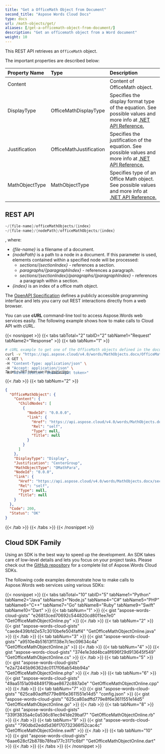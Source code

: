 ```yaml
---
title: "Get a OfficeMath Object from Document"
second_title: "Aspose Words Cloud Docs"
type: docs
url: /math-objects/get/
aliases: [/get-a-officemath-object-from-document/]
description: "Get an officemath object from a Word document"
weight: 10
---
```


This REST API retrieves an `OfficeMath` object.

The important properties are described below:

|Property Name|Type|Description|
| :- | :- | :- |
|Content| |Content of OfficeMath object.|
|DisplayType|OfficeMathDisplayType|Specifies the display format type of the equation. See possible values and more info at [.NET API Reference.](https://apireference.aspose.com/net/words/aspose.words.math/officemathdisplaytype)|
|Justification|OfficeMathJustification|Specifies the justification of the equation. See possible values and more info at [.NET API Reference.](https://apireference.aspose.com/net/words/aspose.words.math/officemathjustification)|
|MathObjectType|MathObjectType|Specifies type of an Office Math object. See possible values and more info at [.NET API Reference.](https://apireference.aspose.com/net/words/aspose.words.math/mathobjecttype)|

## REST API

```JAVA
~/{file-name}/officeMathObjects/{index}
~/{file-name}/{nodePath}/officeMathObjects/{index}
```
, where:

- *{file-name}* is a filename of a document.
- *{nodePath}* is a path to a node in a document. If this parameter is used, elements contained within a specified node will be processed:
  - *sections/{sectionIndex}* - references a section.
  - *paragraphs/{paragraphIndex}* - references a paragraph.
  - *sections/{sectionIndex}/paragraphs/{paragraphIndex}* - references a paragraph within a section.
- *{index}* is an index of a office math object.

The [OpenAPI Specification](https://apireference.aspose.cloud/words/#/OfficeMathObjects/GetOfficeMathObject) defines a publicly accessible programming interface and lets you carry out REST interactions directly from a web browser.

You can use **cURL** command-line tool to access Aspose.Words web services easily. The following example shows how to make calls to Cloud API with cURL.

{{< nosnippet >}}
{{< tabs tabTotal="2" tabID="2" tabName1="Request" tabName2="Response" >}}
{{< tab tabNum="1" >}}

```bash
# cURL example to get one of the OfficeMath objects defined in the document
curl -v "https://api.aspose.cloud/v4.0/words/MathObjects.docx/OfficeMathObjects/0" \
-X GET \
-H "Content-Type: application/json" \
-H "Accept: application/json" \
-H "Authorization: Bearer <jwt token>"
```
<p style="margin-top:-32px;font-size:80%;font-style:italic">To get a JWT token use this <a href="/words/getting-started/quickstart/">instruction</a></p>

{{< /tab >}}
{{< tab tabNum="2" >}}

```json
{
  "OfficeMathObject": {
    "Content": {
      "ChildNodes": [
        {
          "NodeId": "0.0.0.0",
          "link": {
            "Href": "https://api.aspose.cloud/v4.0/words/MathObjects.docx/sections/0/paragraphs/0/OfficeMathObjects/0/OfficeMathObjects/0",
            "Rel": "self",
            "Type": null,
            "Title": null
          }
        }
      ]
    },
    "DisplayType": "Display",
    "Justification": "CenterGroup",
    "MathObjectType": "OMathPara",
    "NodeId": "0.0.0",
    "link": {
      "Href": "https://api.aspose.cloud/v4.0/words/MathObjects.docx/sections/0/paragraphs/0/OfficeMathObjects/0",
      "Rel": "self",
      "Type": null,
      "Title": null
    }
  },
  "Code": 200,
  "Status": "OK"
}
```

{{< /tab >}}
{{< /tabs >}}
{{< /nosnippet >}}

## Cloud SDK Family

Using an SDK is the best way to speed up the development. An SDK takes care of low-level details and lets you focus on your project tasks. Please check out the [GitHub repository](https://github.com/aspose-words-cloud) for a complete list of Aspose.Words Cloud SDKs.

The following code examples demonstrate how to make calls to Aspose.Words web services using various SDKs:

{{< nosnippet >}}
{{< tabs tabTotal="10" tabID="5" tabName1="Python" tabName2="Java" tabName3="Node.js" tabName4="C#" tabName5="PHP" tabName6="C++" tabName7="Go" tabName8="Ruby" tabName9="Swift" tabName10="Dart" >}}
{{< tab tabNum="1" >}}
{{< gist "aspose-words-cloud-gists" "e26813ced70692c544820cd8011ee7e0" "GetOfficeMathObjectOnline.py" >}}
{{< /tab >}}
{{< tab tabNum="2" >}}
{{< gist "aspose-words-cloud-gists" "caede439bfd2e57c3010befe504faff4" "GetOfficeMathObjectOnline.java" >}}
{{< /tab >}}
{{< tab tabNum="3" >}}
{{< gist "aspose-words-cloud-gists" "a9510e4b51613f1138e7c1ec09634c4a" "GetOfficeMathObjectOnline.js" >}}
{{< /tab >}}
{{< tab tabNum="4" >}}
{{< gist "aspose-words-cloud-gists" "374e1e3dd4bca8f696f29d913645f549" "GetOfficeMathObjectOnline.cs" >}}
{{< /tab >}}
{{< tab tabNum="5" >}}
{{< gist "aspose-words-cloud-gists" "e2a72445b96362dc0117f06ab54bb94a" "GetOfficeMathObjectOnline.php" >}}
{{< /tab >}}
{{< tab tabNum="6" >}}
{{< gist "aspose-words-cloud-gists" "49aa5151a094849179bae8672c887a0e" "GetOfficeMathObjectOnline.cpp" >}}
{{< /tab >}}
{{< tab tabNum="7" >}}
{{< gist "aspose-words-cloud-gists" "625ca80adffd779e8f6e3611551e14d5" "config.json" >}}
{{< gist "aspose-words-cloud-gists" "625ca80adffd779e8f6e3611551e14d5" "GetOfficeMathObjectOnline.go" >}}
{{< /tab >}}
{{< tab tabNum="8" >}}
{{< gist "aspose-words-cloud-gists" "339f3835a4c0a536c81ec941de29baf7" "GetOfficeMathObjectOnline.rb" >}}
{{< /tab >}}
{{< tab tabNum="9" >}}
{{< gist "aspose-words-cloud-gists" "790dbd2edd5d36f170732366f52cac4c" "GetOfficeMathObjectOnline.swift" >}}
{{< /tab >}}
{{< tab tabNum="10" >}}
{{< gist "aspose-words-cloud-gists" "6aae628cf2b878b78fea177c3171c6bf" "GetOfficeMathObjectOnline.dart" >}}
{{< /tab >}}
{{< /tabs >}}
{{< /nosnippet >}}
